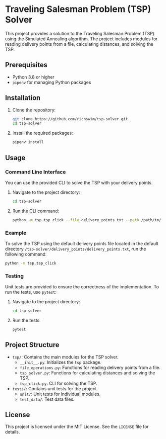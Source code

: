 # Traveling Salesman Problem (TSP) Solver

This project provides a solution to the Traveling Salesman Problem (TSP) using the Simulated Annealing algorithm. The project includes modules for reading delivery points from a file, calculating distances, and solving the TSP.

## Prerequisites

- Python 3.8 or higher
- `pipenv` for managing Python packages

## Installation

1. Clone the repository:
    ```sh
    git clone https://github.com/richswim/tsp-solver.git
    cd tsp-solver
    ```

2. Install the required packages:
    ```sh
    pipenv install
    ```

## Usage

### Command Line Interface

You can use the provided CLI to solve the TSP with your delivery points.

1. Navigate to the project directory:
    ```sh
    cd tsp-solver
    ```

2. Run the CLI command:
    ```sh
    python -m tsp.tsp_click --file delivery_points.txt --path /path/to/directory
    ```

### Example

To solve the TSP using the default delivery points file located in the default directory `/tsp-solver/delivery_points/delivery_points.txt`, run the following command:
```sh
python -m tsp.tsp_click
```

### Testing

Unit tests are provided to ensure the correctness of the implementation. To run the tests, use `pytest`:

1. Navigate to the project directory:
    ```sh
    cd tsp-solver
    ```

2. Run the tests:
    ```sh
    pytest
    ```

## Project Structure

- `tsp/`: Contains the main modules for the TSP solver.
  - `__init__.py`: Initializes the `tsp` package.
  - `file_operations.py`: Functions for reading delivery points from a file.
  - `tsp_solver.py`: Functions for calculating distances and solving the TSP.
  - `tsp_click.py`: CLI for solving the TSP.
- `tests/`: Contains unit tests for the project.
  - `unit/`: Unit tests for individual modules.
  - `test_data/`: Test data files.

## License

This project is licensed under the MIT License. See the `LICENSE` file for details.